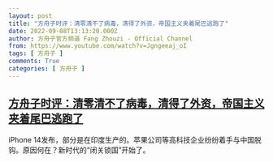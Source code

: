```yaml
---
layout: post
title: "方舟子时评：清零清不了病毒，清得了外资，帝国主义夹着尾巴逃跑了"
date: 2022-09-08T13:13:20.000Z
author: 方舟子官方频道 Fang Zhouzi - Official Channel
from: https://www.youtube.com/watch?v=Jgngeeaj_oI
tags: [ 方舟子 ]
comments: True
categories: [ 方舟子 ]
---
```

<!--1662642800000-->
[方舟子时评：清零清不了病毒，清得了外资，帝国主义夹着尾巴逃跑了](https://www.youtube.com/watch?v=Jgngeeaj_oI)
------

<div>
iPhone 14发布，部分是在印度生产的。苹果公司等高科技企业纷纷着手与中国脱钩。原因何在？新时代的“闭关锁国”开始了。
</div>
